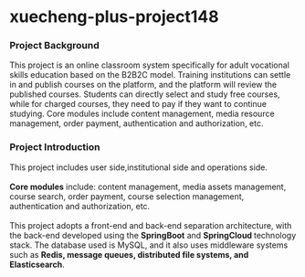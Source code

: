 # xuecheng-plus-project148
<h3>Project Background</h3>

This project is an online classroom system specifically for adult vocational skills education based on the B2B2C model. Training institutions can settle in and publish courses on the platform, and the platform will review the published courses. Students can directly select and study free courses, while for charged courses, they need to pay if they want to continue studying. Core modules include content management, media resource management, order payment, authentication and authorization, etc.

<h3>Project Introduction</h3>
This project includes user side,institutional side and operations side.<br>
<br>
<b>Core modules</b> include: content management, media assets management, course search, order payment, course selection management, authentication and authorization, etc.<br>
<br>
This project adopts a front-end and back-end separation architecture, with the back-end developed using the <b>SpringBoot</b> and <b>SpringCloud </b>technology stack. The database used is MySQL, and it also uses middleware systems such as <b>Redis, message queues, distributed file systems, and Elasticsearch</b>.

